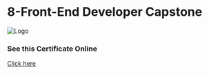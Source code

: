 
# 8-Front-End Developer Capstone






![Logo](https://s3.amazonaws.com/coursera_assets/meta_images/generated/CERTIFICATE_LANDING_PAGE/CERTIFICATE_LANDING_PAGE~VX99ZPU5XUYZ/CERTIFICATE_LANDING_PAGE~VX99ZPU5XUYZ.jpeg)


### See this Certificate Online


[Click here](https://www.coursera.org/account/accomplishments/verify/VX99ZPU5XUYZ)

